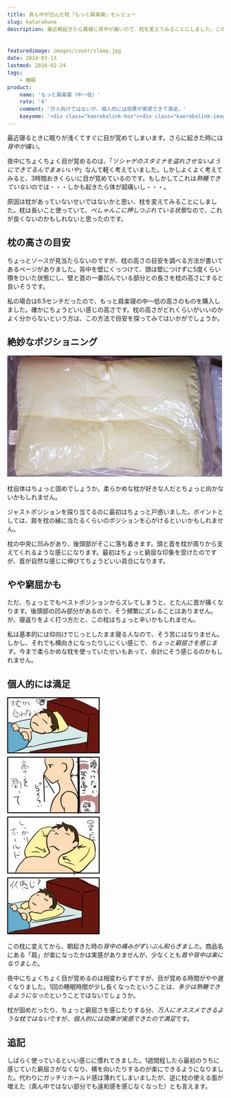 ```yaml
---
title: 真ん中が凹んだ枕「もっと肩楽寝」をレビュー
slug: katarakune
description: 最近朝起きたら異様に背中が痛いので、枕を変えてみることにしました。この肩楽寝という枕が、頭と首をしっかり支えてくれるおかげか、背中の痛みがずいぶん和らぐようになりました。寝て起きたら背中が痛いなんて人は試してみてはいかがでしょうか。


featuredimage: images/cover/sleep.jpg
date: 2014-03-13
lastmod: 2016-02-24
tags: 
    - 睡眠
product:
    name: 'もっと肩楽寝（中〜低）'
    rate: '4'
    comment: '万人向けではないが、個人的には効果が実感できて満足。'
    kaeyome: '<div class="kaerebalink-box"><div class="kaerebalink-image"><a href="https://www.amazon.co.jp/exec/obidos/ASIN/B00CGGJJBC/illusionspace-22/ref=nosim/" rel="nofollow" target="_blank"><img src="https://ecx.images-amazon.com/images/I/41o6wfbuC4L._SL160_.jpg" style="border: none;" /></a></div><div class="kaerebalink-info"><div class="kaerebalink-name"><a href="https://www.amazon.co.jp/exec/obidos/ASIN/B00CGGJJBC/illusionspace-22/ref=nosim/" rel="nofollow" target="_blank">西川産業 医師がすすめる健康枕 もっと肩楽寝(中~低) クリーム EIA5559200-C EI9200 EIA5559200</a><div class="kaerebalink-powered-date">posted with <a href="https://kaereba.com" rel="nofollow" target="_blank">カエレバ</a></div></div><div class="kaerebalink-detail"> 医師がすすめる枕     </div><div class="kaerebalink-link1"><div class="shoplinkamazon"><a href="https://www.amazon.co.jp/gp/search?keywords=%8C%A8%8Ay%90Q&__mk_ja_JP=%83J%83%5E%83J%83i&tag=illusionspace-22" rel="nofollow" target="_blank" title="アマゾン" >Amazonで購入</a></div><div class="shoplinkrakuten"><a href="https://hb.afl.rakuten.co.jp/hgc/0e95387f.f2aef20d.0e953880.25e412bd/?pc=http%3A%2F%2Fsearch.rakuten.co.jp%2Fsearch%2Fmall%2F%25E8%2582%25A9%25E6%25A5%25BD%25E5%25AF%259D%2F-%2Ff.1-p.1-s.1-sf.0-st.A-v.2%3Fx%3D0%26scid%3Daf_ich_link_urltxt%26m%3Dhttp%3A%2F%2Fm.rakuten.co.jp%2F" rel="nofollow" target="_blank" title="楽天市場" >楽天市場で購入</a></div></div></div><div class="booklink-footer" style="clear: left"></div></div>'
---
```


最近寝るときに眠りが浅くてすぐに目が覚めてしまいます。さらに起きた時には<em>背中が痛い</em>。

夜中にちょくちょく目が覚めるのは、「<em>ソシャゲのスタミナを溢れさせないようにできてるんでまぁいいや</em>」なんて軽く考えていました。しかしよくよく考えてみると、3時間おきくらいに目が覚めているのです。もしかしてこれは<em>熟睡できていない</em>のでは・・・しかも起きたら体が超痛いし・・・。

原因は枕があっていないせいではないかと思い、枕を変えてみることにしました。枕は長いこと使っていて、<em>ぺしゃんこに押しつぶれている状態</em>なので、これが良くないのかもしれないと思ったのです。


## 枕の高さの目安


ちょっとソースが見当たらないのですが、枕の高さの目安を調べる方法が書いてあるページがありました。背中を壁にくっつけて、頭は壁につけずに5度くらい顎をひいた状態にし、壁と首の一番凹んでいる部分との長さを枕の高さにすると良いそうです。

私の場合は6.5センチだったので、もっと肩楽寝の中〜低の高さのものを購入しました。確かにちょうどいい感じの高さです。枕の高さがどれくらいがいいのかよく分からないという方は、この方法で目安を探ってみてはいかがでしょうか。


## 絶妙なポジショニング


![肩楽寝　枕](P3082067.jpg)

枕自体はちょっと固めでしょうか。柔らかめな枕が好きな人だとちょっと向かないかもしれません。

ジャストポジションを探り当てるのに最初はちょっと戸惑いました。ポイントとしては、肩を枕の縁に当たるくらいのポジションを心がけるといいかもしれません。

枕の中央に凹みがあり、後頭部がそこに落ち着きます。頭と首を枕が周りから支えてくれるような感じになります。最初はちょっと窮屈な印象を受けたのですが、首が自然な感じに伸びてちょうどいい具合になります。


## やや窮屈かも


ただ、ちょっとでもベストポジションからズレてしまうと、とたんに首が痛くなります。後頭部の凹み部分があるので、そう頻繁にズレることはありません。が、寝返りをよく打つ方だと、この枕はちょっと辛いかもしれません。

私は基本的には仰向けでじっとしたまま寝る人なので、そう苦にはなりません。しかし、それでも横向きになったりしにくい感じで、<em>ちょっと窮屈さを感じます</em>。今まで柔らかめな枕を使っていたせいもあって、余計にそう感じるのかもしれません。


## 個人的には満足


![肩楽寝4コマ](4d438a2ecd0bcbf5312cbf0893ea9fdf.jpg)

この枕に変えてから、朝起きた時の<em>背中の痛みがずいぶん和らぎました</em>。商品名にある「肩」が楽になったかは実感がありませんが、少なくとも<em>首や背中は楽になりました</em>。

夜中にちょくちょく目が覚めるのは相変わらずですが、目が覚める時間がやや遅くなりました。1回の睡眠時間が少し長くなったということは、<em>多少は熟睡できるようになった</em>ということではないでしょうか。

枕が固めだったり、ちょっと窮屈さを感じたりする分、<em>万人にオススメできるような枕ではない</em>ですが、<em>個人的には効果が実感できたので満足</em>です。


## 追記


しばらく使っているといい感じに慣れてきました。1週間程したら最初のうちに感じていた窮屈さがなくなり、横を向いたりするのが楽にできるようになりました。代わりにガッチリホールド感は薄れてしまいましたが、逆に枕の使える面が増えた（真ん中ではない部分でも違和感を感じなくなった）とも言えます。


  